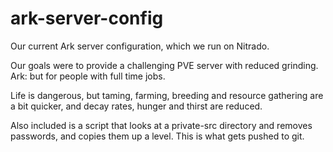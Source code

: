 # ark-server-config
Our current Ark server configuration, which we run on Nitrado.

Our goals were to provide a challenging PVE server with reduced grinding. Ark: but for people with full time jobs.

Life is dangerous, but taming, farming, breeding and resource gathering are a bit quicker, and decay rates, hunger and thirst are reduced.

Also included is a script that looks at a private-src directory and removes passwords, and copies them up a level. This is what gets pushed to git.
